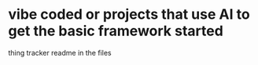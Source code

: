 # vibe coded or projects that use AI to get the basic framework started

thing tracker readme in the files
